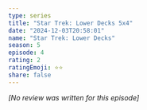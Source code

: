 ```yaml
---
type: series
title: "Star Trek: Lower Decks 5x4"
date: "2024-12-03T20:58:01"
name: "Star Trek: Lower Decks"
season: 5
episode: 4
rating: 2
ratingEmoji: ⭐️⭐️
share: false
---
```


_[No review was written for this episode]_
